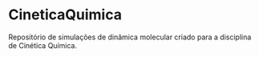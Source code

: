 # CineticaQuimica
Repositório de simulações de dinâmica molecular criado para a disciplina de Cinética Química.
